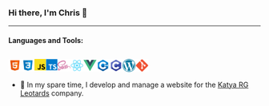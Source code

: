 ### Hi there, I'm Chris 👋
---

#### Languages and Tools:
<a><img align="left" width="26px" src="https://github.com/Nowy334/portfolio/blob/main/img/html.png"></a>
<a><img align="left" width="26px" src="https://github.com/Nowy334/portfolio/blob/main/img/css.png"></a>
<a><img align="left" width="23px" src="https://github.com/Nowy334/portfolio/blob/main/img/js.png"></a>
<a><img align="left" width="23px" src="https://github.com/Nowy334/portfolio/blob/main/img/typescript.png"></a>
<a><img align="left" width="26px" src="https://github.com/Nowy334/portfolio/blob/main/img/sass.png"></a>
<a><img align="left" width="26px" src="https://github.com/Nowy334/portfolio/blob/main/img/react.png"></a>
<a><img align="left" width="26px" src="https://github.com/Nowy334/portfolio/blob/main/img/vue.png"></a>
<a><img align="left" width="26px" src="https://github.com/Nowy334/portfolio/blob/main/img/c++.png"></a>
<a><img align="left" width="26px" src="https://github.com/Nowy334/portfolio/blob/main/img/c.png"></a>
<a><img align="left" width="26px" src="https://github.com/Nowy334/portfolio/blob/main/img/wordpress.jpg"></a>
<a><img align="left" width="26px" src="https://github.com/Nowy334/portfolio/blob/main/img/git.png"></a>
<br/>
---
- 🔭 In my spare time, I develop and manage a website for the <a href="https://katya-rg.eu/">Katya RG Leotards</a> company.
<!--
**Nowy334/nowy334** is a ✨ _special_ ✨ repository because its `README.md` (this file) appears on your GitHub profile.

Here are some ideas to get you started:

- 🔭 I’m currently working on ...
- 🌱 I’m currently learning ...
- 👯 I’m looking to collaborate on ...
- 🤔 I’m looking for help with ...
- 💬 Ask me about ...
- 📫 How to reach me: ...
- 😄 Pronouns: ...
- ⚡ Fun fact: ...
-->
